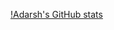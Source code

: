 [!Adarsh's GitHub stats](https://github-readme-stats.vercel.app/api?username=ObliviousParadigm&count_prive=true&show_icons=true&theme=vue-dark)